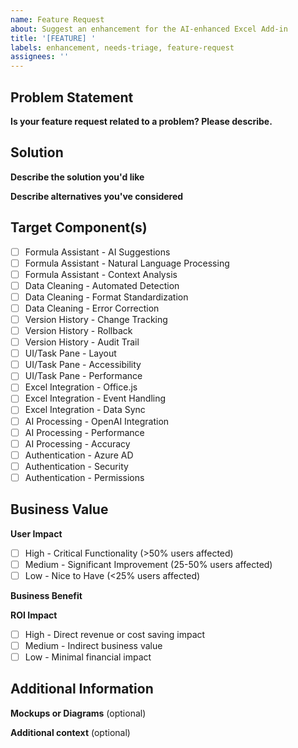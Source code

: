 ```yaml
---
name: Feature Request
about: Suggest an enhancement for the AI-enhanced Excel Add-in
title: '[FEATURE] '
labels: enhancement, needs-triage, feature-request
assignees: ''
---
```


## Problem Statement
**Is your feature request related to a problem? Please describe.**
<!--
A clear and concise description of what the problem is. Ex. I'm always frustrated when [...]
Minimum 50 characters, maximum 1000 characters required.
-->

## Solution
**Describe the solution you'd like**
<!--
A clear and concise description of what you want to happen.
Minimum 100 characters, maximum 2000 characters required.
-->

**Describe alternatives you've considered**
<!--
A clear and concise description of any alternative solutions or features you've considered.
Minimum 50 characters, maximum 1000 characters required.
-->

## Target Component(s)
<!-- Select 1-5 components that would be affected by this feature -->
- [ ] Formula Assistant - AI Suggestions
- [ ] Formula Assistant - Natural Language Processing
- [ ] Formula Assistant - Context Analysis
- [ ] Data Cleaning - Automated Detection
- [ ] Data Cleaning - Format Standardization
- [ ] Data Cleaning - Error Correction
- [ ] Version History - Change Tracking
- [ ] Version History - Rollback
- [ ] Version History - Audit Trail
- [ ] UI/Task Pane - Layout
- [ ] UI/Task Pane - Accessibility
- [ ] UI/Task Pane - Performance
- [ ] Excel Integration - Office.js
- [ ] Excel Integration - Event Handling
- [ ] Excel Integration - Data Sync
- [ ] AI Processing - OpenAI Integration
- [ ] AI Processing - Performance
- [ ] AI Processing - Accuracy
- [ ] Authentication - Azure AD
- [ ] Authentication - Security
- [ ] Authentication - Permissions

## Business Value
**User Impact**
<!-- Select one option that best describes the user impact -->
- [ ] High - Critical Functionality (>50% users affected)
- [ ] Medium - Significant Improvement (25-50% users affected)
- [ ] Low - Nice to Have (<25% users affected)

**Business Benefit**
<!--
Describe how this feature would benefit users and the business.
Minimum 100 characters, maximum 1000 characters required.
-->

**ROI Impact**
<!-- Select one option that best describes the ROI impact -->
- [ ] High - Direct revenue or cost saving impact
- [ ] Medium - Indirect business value
- [ ] Low - Minimal financial impact

## Additional Information
**Mockups or Diagrams** (optional)
<!-- 
Drag and drop up to 3 files (.png, .jpg, .gif, .pdf) - Max 5MB each
-->

**Additional context** (optional)
<!--
Add any other context or screenshots about the feature request here.
Maximum 2000 characters.
-->

<!-- 
This template is screen reader compatible, supports keyboard navigation,
and includes high contrast support for accessibility.
Version: 1.0.0
Last Updated: 2024-01-01
-->